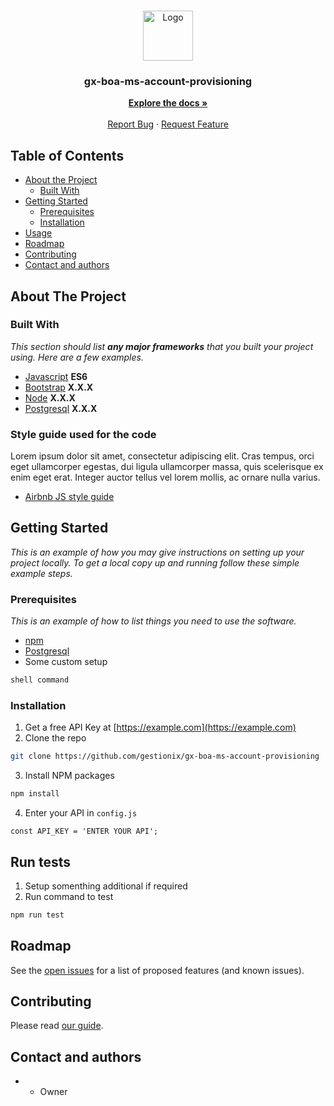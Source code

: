 <br />
<p align="center">
  <a href="https://chain.inc">
    <img src="https://gestioniximagessg.blob.core.windows.net/documentacion/scuer.png" alt="Logo" width="80" height="80">
  </a>

  <h3 align="center">gx-boa-ms-account-provisioning</h3>

  <p align="center">
    <a href="https://gestionix.atlassian.net/wiki/spaces"><strong>Explore the docs »</strong></a>
    <br />
    <br />
    <a href="https://github.com/gestionix/REPO-NAME/issues">Report Bug</a>
    ·
    <a href="https://github.com/gestionix/REPO-NAME/issues">Request Feature</a>
  </p>
</p>

## Table of Contents

* [About the Project](#about-the-project)
  * [Built With](#built-with)
* [Getting Started](#getting-started)
  * [Prerequisites](#prerequisites)
  * [Installation](#installation)
* [Usage](#usage)
* [Roadmap](#roadmap)
* [Contributing](#contributing)
* [Contact and authors](#contact-and-authors)

## About The Project


### Built With
*This section should list **any major frameworks** that you built your project using. Here are a few examples.*

* [Javascript](https://developer.mozilla.org/en-US/docs/Web/JavaScript) **ES6**
* [Bootstrap](https://getbootstrap.com) **X.X.X**
* [Node](https://nodejs.org/es/) **X.X.X**
* [Postgresql](https://www.postgresql.org/) **X.X.X**

### Style guide used for the code

Lorem ipsum dolor sit amet, consectetur adipiscing elit. Cras tempus, orci eget ullamcorper egestas, dui ligula ullamcorper massa, quis scelerisque ex enim eget erat. Integer auctor tellus vel lorem mollis, ac ornare nulla varius.

* [Airbnb JS style guide](https://github.com/airbnb/javascript)


## Getting Started

*This is an example of how you may give instructions on setting up your project locally.
To get a local copy up and running follow these simple example steps.*

### Prerequisites

*This is an example of how to list things you need to use the software.*

* [npm](https://www.npmjs.com/)
* [Postgresql](https://www.postgresql.org/)
* Some custom setup
```sh
shell command
```

### Installation

1. Get a free API Key at [https://example.com](https://example.com)
2. Clone the repo
```sh
git clone https://github.com/gestionix/gx-boa-ms-account-provisioning
```
3. Install NPM packages
```sh
npm install
```
4. Enter your API in `config.js`
```JS
const API_KEY = 'ENTER YOUR API';
```

## Run tests

1. Setup somenthing additional if required
2. Run command to test
```sh
npm run test
```

## Roadmap

See the [open issues](https://gestionixpm.atlassian.net/jira) for a list of proposed features (and known issues).

## Contributing

Please read [our guide](https://github.com/gestionix/gx-docs/blob/master/standars/git_flow_and_git_guidelines.md).

## Contact and authors

  -  - Owner
